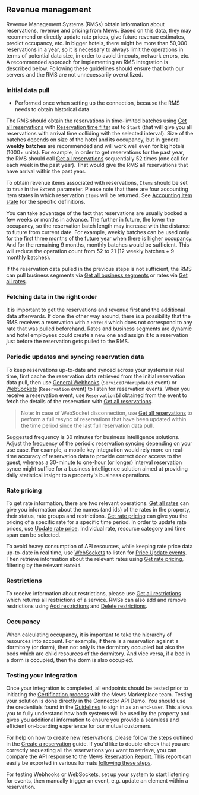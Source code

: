 ## Revenue management

Revenue Management Systems (RMSs) obtain information about reservations, revenue and pricing from Mews. Based on this data, they may recommend or directly update rate prices, give future revenue estimates, predict occupancy, etc. In bigger hotels, there might be more than 50,000 reservations in a year, so it is necessary to always limit the operations in terms of potential data size, in order to avoid timeouts, network errors, etc.
A recommended approach for implementing an RMS integration is described below. Following these guidelines should ensure that both our servers and the RMS are not unnecessarily overutilized.

### Initial data pull

* Performed once when setting up the connection, because the RMS needs to obtain historical data

The RMS should obtain the reservations in time-limited batches using [Get all reservations](../operations/reservations.md#get-all-reservations-ver-2023-06-06) with [Reservation time filter](../operations/reservations.md#reservation-time-filter) set to `Start` \(that will give you all reservations with arrival time colliding with the selected interval\). Size of the batches depends on size of the hotel and its occupancy, but in general **weekly batches** are recommended and will work well even for big hotels \(1000+ units\).
For example, in order to get reservations for the past year, the RMS should call [Get all reservations](../operations/reservations.md#get-all-reservations-ver-2023-06-06) sequentially 52 times \(one call for each week in the past year\). That would give the RMS all reservations that have arrival within the past year.

To obtain revenue items associated with reservations, `Items` should be set to `true` in the `Extent` parameter. Please note that there are four accounting item states in which reservation `Items` will be returned. See [Accounting item state](../operations/accountingitems.md#accounting-item-state) for the specific definitions.

You can take advantage of the fact that reservations are usually booked a few weeks or months in advance. The further in future, the lower the occupancy, so the reservation batch length may increase with the distance to future from current date.
For example, weekly batches can be used only for the first three months of the future year when there is higher occupancy. And for the remaining 9 months, monthly batches would be sufficient. This will reduce the operation count from 52 to 21 \(12 weekly batches + 9 monthly batches\).

If the reservation data pulled in the previous steps is not sufficient, the RMS can pull business segments via [Get all business segments](../operations/businesssegments.md#get-all-business-segments) or rates via [Get all rates](../operations/rates.md#get-all-rates). 

### Fetching data in the right order

It is important to get the reservations and revenue first and the additional data afterwards.
If done the other way around, there is a possibility that the RMS receives a reservation with a `RateId` which does not correspond to any rate that was pulled beforehand. Rates and business segments are dynamic and hotel employees could create a new one and assign it to a reservation just before the reservation gets pulled to the RMS.

### Periodic updates and syncing reservation data

To keep reservations up-to-date and synced across your systems in real time, first cache the reservation data retrieved from the initial reservation data pull, then use [General Webhooks](../webhooks/wh-general.md) \(`ServiceOrderUpdated` event\) or [WebSockets](../websockets/README.md) \(`Reservation` event\) to listen for reservation events.
When you receive a reservation event, use `ReservationId` obtained from the event to fetch the details of the reservation with [Get all reservations](../operations/reservations.md#get-all-reservations-ver-2023-06-06).

> Note: In case of WebSocket disconnection, use [Get all reservations](../operations/reservations.md#get-all-reservations-ver-2023-06-06) to perform a full resync of reservations that have been updated within the time period since the last full reservation data pull.

Suggested frequency is 30 minutes for business intelligence solutions. Adjust the frequency of the periodic reservation syncing depending on your use case. For example, a mobile key integration would rely more on real-time accuracy of reservation data to provide correct door access to the guest, whereas a 30-minute to one-hour (or longer) interval reservation synce might suffice for a business intelligence solution aimed at providing daily statistical insight to a property's business operations.

### Rate pricing

To get rate information, there are two relevant operations. [Get all rates](../operations/rates.md#get-all-rates) can give you information about the names \(and ids\) of the rates in the property, their status, rate groups and restrictions.
[Get rate pricing](../operations/rates.md#get-rate-pricing) can give you the pricing of a specific rate for a specific time period.
In order to update rate prices, use [Update rate price](../operations/rates.md#update-rate-price).
Individual rate, resource category and time span can be selected.

To avoid heavy consumption of API resources, while keeping rate price data up-to-date in real time, use [WebSockets](../websockets/README.md) to listen for [Price Update events](../websockets/README.md#price-update-event).
Then retrieve information about the relevant rates using [Get rate pricing](../operations/rates.md#get-rate-pricing), filtering by the relevant `RateId`.

### Restrictions

To receive information about restrictions, please use [Get all restrictions](../operations/restrictions.md#get-all-restrictions) which returns all restrictions of a service.
RMSs can also add and remove restrictions using [Add restrictions](../operations/restrictions.md#add-restrictions) and [Delete restrictions](../operations/restrictions.md#delete-restrictions).

### Occupancy

When calculating occupancy, it is important to take the hierarchy of resources into account.
For example, if there is a reservation against a dormitory (or dorm), then not only is the dormitory occupied but also the beds which are child resources of the dormitory.
And vice versa, if a bed in a dorm is occupied, then the dorm is also occupied.

### Testing your integration

Once your integration is completed, all endpoints should be tested prior to initiating the [Certification process](https://help.mews.com/s/article/connector-api-certification-what-to-expect?language=en_US) with the Mews Marketplace team. Testing your solution is done directly in the Connector API Demo.
You should use the credentials found in the [Guidelines](../guidelines/README.md) to sign in as an end-user.
This allows you to fully understand how both systems will be used by the property and gives you additional information to ensure you provide a seamless and efficient on-boarding experience for our mutual customers.

For help on how to create new reservations, please follow the steps outlined in the [Create a reservation](https://help.mews.com/s/article/create-a-reservation?language=en_US) guide.
If you'd like to double-check that you are correctly requesting all the reservations you want to retrieve, you can compare the API response to the Mews [Reservation Report](https://help.mews.com/s/article/reservation-report?language=en_US).
This report can easily be exported in various formats [following these steps](https://help.mews.com/s/article/schedule-report-exports?language=en_US).

For testing Webhooks or WebSockets, set up your system to start listening for events, then manually trigger an event, e.g. update an element within a reservation.

